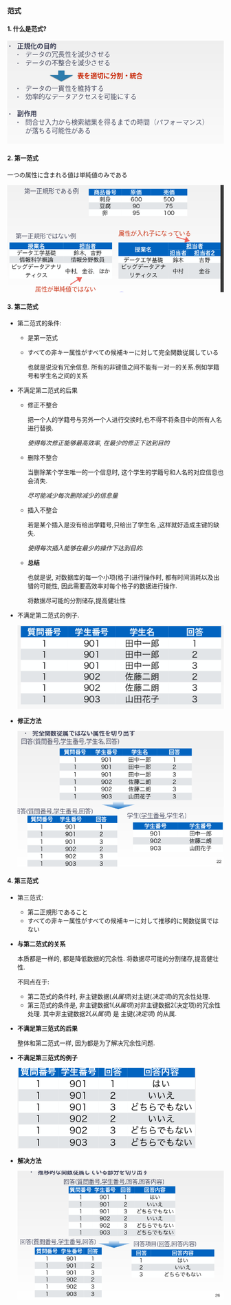 ### 范式



#### 1. 什么是范式?

![](./pictures/6.png)



#### 2. 第一范式

一つの属性に含まれる値は単純値のみである

![](./pictures/5.png)



#### 3. 第二范式

- 第二范式的条件:
  - 是第一范式

  - すべての非キー属性がすべての候補キーに対して完全関数従属している

    也就是说没有冗余信息. 	所有的非键值之间不能有一对一的关系.例如学籍号和学生名之间的关系

- 不满足第二范式的后果

  - 修正不整合

    把一个人的学籍号与另外一个人进行交换时,也不得不将条目中的所有人名进行替换.

    *使得每次修正能够最高效率, 在最少的修正下达到目的*

  - 删除不整合

    当删除某个学生唯一的一个信息时, 这个学生的学籍号和人名的对应信息也会消失.

    *尽可能减少每次删除减少的信息量*

  - 插入不整合

    若是某个插入是没有给出学籍号,只给出了学生名 ,这样就好造成主键的缺失.

    *使得每次插入能够在最少的操作下达到目的.*

  - **总结**

    也就是说, 对数据库的每一个小项(格子)进行操作时, 都有时间消耗以及出错的可能性, 因此需要高效率对每个格子的数据进行操作. 

    将数据尽可能的分割储存,提高健壮性

- 不满足第二范式的例子.

  ![](./pictures/1.png)

- **修正方法**

  ![](./pictures/3.png)

#### 4. 第三范式

- 第三范式:

  - 第二正規形であること
  - すべての非キー属性がすべての候補キーに対して推移的に関数従属ではない

- **与第二范式的关系**

  本质都是一样的, 都是降低数据的冗余性. 将数据尽可能的分割储存,提高健壮性.

  不同点在于:

  - 第二范式的条件时, 非主键数据(*从属项*)对主键(*决定项*)的冗余性处理. 
  - 第三范式的条件是, 非主键数据1(*从属项*)对非主键数据2(决定项)的冗余性处理. 其中非主键数据2(*从属项*) 是 主键(*决定项*) 的从属.

- **不满足第三范式的后果**

  整体和第二范式一样, 因为都是为了解决冗余性问题.

- **不满足第三范式的例子**

  ![](./pictures/2.png)

- **解决方法**

  ![](./pictures/4.png)